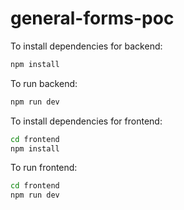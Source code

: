 # general-forms-poc

To install dependencies for backend:

```bash
npm install
```

To run backend:

```bash
npm run dev
```

To install dependencies for frontend:

```bash
cd frontend
npm install
```

To run frontend:

```bash
cd frontend
npm run dev
```


